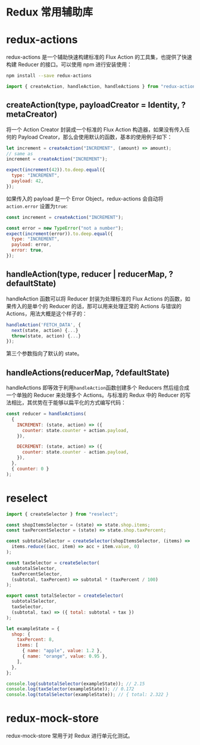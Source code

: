 # Redux 常用辅助库

# redux-actions

redux-actions 是一个辅助快速构建标准的 Flux Action 的工具集，也提供了快速构建 Reducer 的接口。可以使用 npm 进行安装使用：

```sh
npm install --save redux-actions
```

```js
import { createAction, handleAction, handleActions } from "redux-actions";
```

## createAction(type, payloadCreator = Identity, ?metaCreator)

将一个 Action Creator 封装成一个标准的 Flux Action 构造器，如果没有传入任何的 Payload Creator，那么会使用默认的函数，基本的使用例子如下：

```js
let increment = createAction("INCREMENT", (amount) => amount);
// same as
increment = createAction("INCREMENT");

expect(increment(42)).to.deep.equal({
  type: "INCREMENT",
  payload: 42,
});
```

如果传入的 payload 是一个 Error Object，redux-actions 会自动将 `action.error` 设置为`true`:

```js
const increment = createAction("INCREMENT");

const error = new TypeError("not a number");
expect(increment(error)).to.deep.equal({
  type: "INCREMENT",
  payload: error,
  error: true,
});
```

## handleAction(type, reducer | reducerMap, ?defaultState)

handleAction 函数可以将 Reducer 封装为处理标准的 Flux Actions 的函数，如果传入的是单个的 Reducer 的话，那可以用来处理正常的 Actions 与错误的 Actions，用法大概是这个样子的：

```js
handleAction('FETCH_DATA', {
  next(state, action) {...}
  throw(state, action) {...}
});
```

第三个参数指向了默认的 state。

## handleActions(reducerMap, ?defaultState)

handleActions 即等效于利用`handleAction`函数创建多个 Reducers 然后组合成一个单独的 Reducer 来处理多个 Actions。与标准的 Redux 中的 Reducer 的写法相比，其优势在于能够以扁平化的方式编写代码：

```js
const reducer = handleActions(
  {
    INCREMENT: (state, action) => ({
      counter: state.counter + action.payload,
    }),

    DECREMENT: (state, action) => ({
      counter: state.counter - action.payload,
    }),
  },
  { counter: 0 }
);
```

# reselect

```js
import { createSelector } from "reselect";

const shopItemsSelector = (state) => state.shop.items;
const taxPercentSelector = (state) => state.shop.taxPercent;

const subtotalSelector = createSelector(shopItemsSelector, (items) =>
  items.reduce((acc, item) => acc + item.value, 0)
);

const taxSelector = createSelector(
  subtotalSelector,
  taxPercentSelector,
  (subtotal, taxPercent) => subtotal * (taxPercent / 100)
);

export const totalSelector = createSelector(
  subtotalSelector,
  taxSelector,
  (subtotal, tax) => ({ total: subtotal + tax })
);

let exampleState = {
  shop: {
    taxPercent: 8,
    items: [
      { name: "apple", value: 1.2 },
      { name: "orange", value: 0.95 },
    ],
  },
};

console.log(subtotalSelector(exampleState)); // 2.15
console.log(taxSelector(exampleState)); // 0.172
console.log(totalSelector(exampleState)); // { total: 2.322 }
```

# redux-mock-store

redux-mock-store 常用于对 Redux 进行单元化测试。
